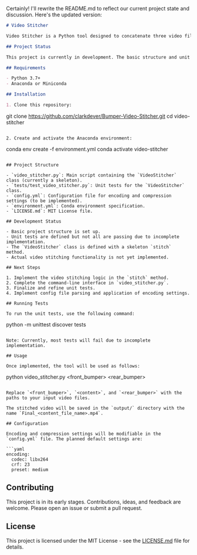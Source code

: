 Certainly! I'll rewrite the README.md to reflect our current project state and discussion. Here's the updated version:

```markdown:README.md
# Video Stitcher

Video Stitcher is a Python tool designed to concatenate three video files (front bumper, content, and rear bumper) into a single output video file. The tool uses encoding and compression settings specified in a configuration file.

## Project Status

This project is currently in development. The basic structure and unit tests have been set up, but the core functionality is not yet implemented.

## Requirements

- Python 3.7+
- Anaconda or Miniconda

## Installation

1. Clone this repository:
   ```
   git clone https://github.com/clarkdever/Bumper-Video-Stitcher.git
   cd video-stitcher
   ```

2. Create and activate the Anaconda environment:
   ```
   conda env create -f environment.yml
   conda activate video-stitcher
   ```

## Project Structure

- `video_stitcher.py`: Main script containing the `VideoStitcher` class (currently a skeleton).
- `tests/test_video_stitcher.py`: Unit tests for the `VideoStitcher` class.
- `config.yml`: Configuration file for encoding and compression settings (to be implemented).
- `environment.yml`: Conda environment specification.
- `LICENSE.md`: MIT License file.

## Development Status

- Basic project structure is set up.
- Unit tests are defined but not all are passing due to incomplete implementation.
- The `VideoStitcher` class is defined with a skeleton `stitch` method.
- Actual video stitching functionality is not yet implemented.

## Next Steps

1. Implement the video stitching logic in the `stitch` method.
2. Complete the command-line interface in `video_stitcher.py`.
3. Finalize and refine unit tests.
4. Implement config file parsing and application of encoding settings.

## Running Tests

To run the unit tests, use the following command:

```
python -m unittest discover tests
```

Note: Currently, most tests will fail due to incomplete implementation.

## Usage

Once implemented, the tool will be used as follows:

```
python video_stitcher.py <front_bumper> <content> <rear_bumper>
```

Replace `<front_bumper>`, `<content>`, and `<rear_bumper>` with the paths to your input video files.

The stitched video will be saved in the `output/` directory with the name `Final_<content_file_name>.mp4`.

## Configuration

Encoding and compression settings will be modifiable in the `config.yml` file. The planned default settings are:

```yaml
encoding:
  codec: libx264
  crf: 23
  preset: medium
```

## Contributing

This project is in its early stages. Contributions, ideas, and feedback are welcome. Please open an issue or submit a pull request.

## License

This project is licensed under the MIT License - see the [LICENSE.md](LICENSE.md) file for details.
```